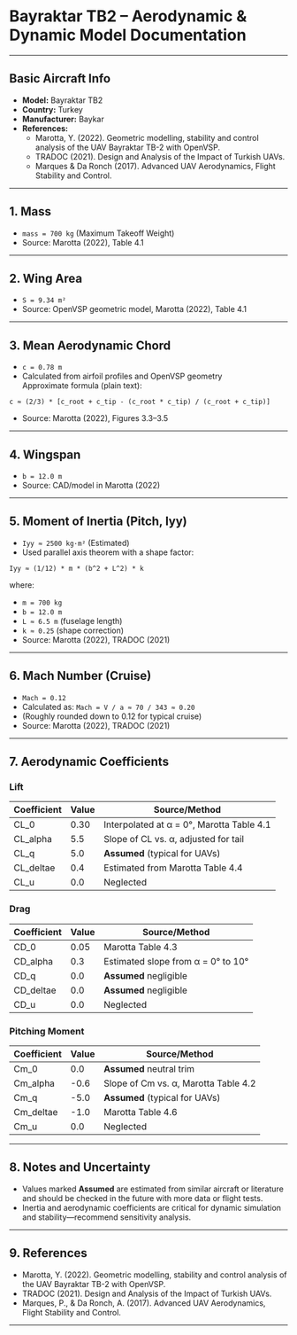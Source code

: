 
# Bayraktar TB2 – Aerodynamic & Dynamic Model Documentation

---

## Basic Aircraft Info

- **Model:** Bayraktar TB2
- **Country:** Turkey
- **Manufacturer:** Baykar
- **References:**
  - Marotta, Y. (2022). Geometric modelling, stability and control analysis of the UAV Bayraktar TB-2 with OpenVSP.
  - TRADOC (2021). Design and Analysis of the Impact of Turkish UAVs.
  - Marques & Da Ronch (2017). Advanced UAV Aerodynamics, Flight Stability and Control.

---

## 1. Mass

- `mass = 700 kg` (Maximum Takeoff Weight)
- Source: Marotta (2022), Table 4.1

---

## 2. Wing Area

- `S = 9.34 m²`
- Source: OpenVSP geometric model, Marotta (2022), Table 4.1

---

## 3. Mean Aerodynamic Chord

- `c = 0.78 m`
- Calculated from airfoil profiles and OpenVSP geometry  
  Approximate formula (plain text):
```
c ≈ (2/3) * [c_root + c_tip - (c_root * c_tip) / (c_root + c_tip)]
```
- Source: Marotta (2022), Figures 3.3–3.5

---

## 4. Wingspan

- `b = 12.0 m`
- Source: CAD/model in Marotta (2022)

---

## 5. Moment of Inertia (Pitch, Iyy)

- `Iyy ≈ 2500 kg·m²` (Estimated)
- Used parallel axis theorem with a shape factor:
```
Iyy ≈ (1/12) * m * (b^2 + L^2) * k
```
where:
  - `m = 700 kg`
  - `b = 12.0 m`
  - `L ≈ 6.5 m` (fuselage length)
  - `k ≈ 0.25` (shape correction)
- Source: Marotta (2022), TRADOC (2021)

---

## 6. Mach Number (Cruise)

- `Mach = 0.12`
- Calculated as: `Mach = V / a ≈ 70 / 343 ≈ 0.20`
- (Roughly rounded down to 0.12 for typical cruise)
- Source: Marotta (2022), TRADOC (2021)

---

## 7. Aerodynamic Coefficients

### Lift
| Coefficient  | Value | Source/Method |
|--------------|-------|---------------|
| CL_0         | 0.30  | Interpolated at α = 0°, Marotta Table 4.1 |
| CL_alpha     | 5.5   | Slope of CL vs. α, adjusted for tail |
| CL_q         | 5.0   | **Assumed** (typical for UAVs) |
| CL_deltae    | 0.4   | Estimated from Marotta Table 4.4 |
| CL_u         | 0.0   | Neglected |

### Drag
| Coefficient  | Value | Source/Method |
|--------------|-------|---------------|
| CD_0         | 0.05  | Marotta Table 4.3 |
| CD_alpha     | 0.3   | Estimated slope from α = 0° to 10° |
| CD_q         | 0.0   | **Assumed** negligible |
| CD_deltae    | 0.0   | **Assumed** negligible |
| CD_u         | 0.0   | Neglected |

### Pitching Moment
| Coefficient  | Value | Source/Method |
|--------------|-------|---------------|
| Cm_0         | 0.0   | **Assumed** neutral trim |
| Cm_alpha     | -0.6  | Slope of Cm vs. α, Marotta Table 4.2 |
| Cm_q         | -5.0  | **Assumed** (typical for UAVs) |
| Cm_deltae    | -1.0  | Marotta Table 4.6 |
| Cm_u         | 0.0   | Neglected |

---

## 8. Notes and Uncertainty

- Values marked **Assumed** are estimated from similar aircraft or literature and should be checked in the future with more data or flight tests.
- Inertia and aerodynamic coefficients are critical for dynamic simulation and stability—recommend sensitivity analysis.

---

## 9. References

- Marotta, Y. (2022). Geometric modelling, stability and control analysis of the UAV Bayraktar TB-2 with OpenVSP.
- TRADOC (2021). Design and Analysis of the Impact of Turkish UAVs.
- Marques, P., & Da Ronch, A. (2017). Advanced UAV Aerodynamics, Flight Stability and Control.

---
